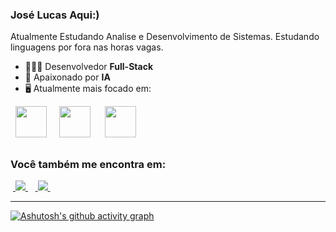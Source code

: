 ### José Lucas Aqui:)
Atualmente Estudando Analise e Desenvolvimento de Sistemas. Estudando linguagens por fora nas horas vagas.

- 👨🏻‍💻 Desenvolvedor **Full-Stack**
- 🦾 Apaixonado por **IA**
- 🖥️ Atualmente mais focado em:
<div style="display: inline">
  &nbsp;&nbsp;<img width="50" src="https://cdn.jsdelivr.net/gh/devicons/devicon/icons/python/python-original.svg" />&nbsp;&nbsp;
  &nbsp;&nbsp;<img width="50" height="50" src="https://cdn.jsdelivr.net/gh/devicons/devicon/icons/javascript/javascript-original.svg" />&nbsp;&nbsp;&nbsp;
  &nbsp;&nbsp;<img width="50" height="50" src="https://cdn.jsdelivr.net/gh/devicons/devicon/icons/php/php-original.svg" />&nbsp;&nbsp;
</div> 

##

### Você também me encontra em:
&nbsp;<a href="https://www.linkedin.com/in/lucasbezerraproo/">
  <img src="https://img.shields.io/badge/linkedin-%230077B5.svg?style=for-the-badge&logo=linkedin&logoColor=white">
</a>&nbsp;
&nbsp;<a href="https://llucaslleall.medium.com/">
  <img src="https://img.shields.io/badge/Medium-12100E?style=for-the-badge&logo=medium&logoColor=white">
</a>&nbsp;
<!--
&nbsp;<a href="https://www.instagram.com/_llucaslleall/">
  <img src="https://img.shields.io/badge/Instagram-%23E4405F.svg?style=for-the-badge&logo=Instagram&logoColor=white">
</a>&nbsp;
&nbsp;<a href="https://www.youtube.com/@HashtagProgramacao">
  <img src="https://img.shields.io/badge/YouTube-FF0000?style=for-the-badge&logo=youtube&logoColor=white">
</a>&nbsp;

#### E pode aproveitar pra ver alguns conteúdos que eu criei:
- <a href="https://github.com/lucaslealx/HousePrices/tree/main#readme">
    Projeto Kaggle: prevendo o preço das casas (House Prices)
  </a>
- <a href="https://llucaslleall.medium.com/conceitos-fundamentais-de-estat%C3%ADstica-para-ci%C3%AAncia-de-dados-945c1cc9f8c0">
    Conceitos fundamentais de estatística para Ciência de Dados (Medium)
  </a>
- <a href="https://www.youtube.com/watch?v=WJE4spsP-Xk&t=4317s">
    Como sair do ZERO em Ciência de Dados em Apenas UMA AULA (YouTube)
  </a>
- <a href="https://llucaslleall.medium.com/5-dicas-que-eu-gostaria-de-ter-escutado-quando-comecei-em-ci%C3%AAncia-de-dados-721735cd83c2">
    5 dicas que eu gostaria de ter escutado quando comecei em Ciência de Dados (Medium)
  </a>-->

<hr />

[![Ashutosh's github activity graph](https://github-readme-activity-graph.vercel.app/graph?username=lucasbezerrapro&bg_color=050505&color=7c84ee&line=f5f4f4&point=2fbbe9&area=true&hide_border=true&locale=pt-br)](https://github.com/ashutosh00710/github-readme-activity-graph)

